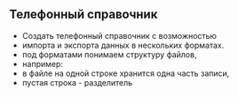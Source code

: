 ## Телефонный справочник

* Создать телефонный справочник с возможностью
* импорта и экспорта данных в нескольких форматах.
* под форматами понимаем структуру файлов,
* например:
* в файле на одной строке хранится одна часть записи,
* пустая строка - разделитель